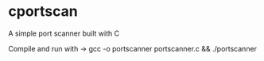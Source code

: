 # cportscan
A simple port scanner built with C

Compile and run with -> gcc -o portscanner portscanner.c && ./portscanner
